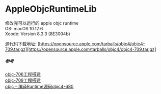 # AppleObjcRuntimeLib


修改完可以运行的 apple objc runtime    
OS: macOS 10.12.6   
Xcode: Version 8.3.3 (8E3004b)   
   

源代码下载地址: [https://opensource.apple.com/tarballs/objc4/objc4-709.tar.gz][https://opensource.apple.com/tarballs/objc4/objc4-709.tar.gz]   

##### 参考   

[objc-706工程搭建](http://www.iosugar.com/2017/02/11/objc-706-project-structures/)   
[objc-709工程搭建](http://www.iosugar.com/2017/05/05/objc-709-project-structures/)   
[objc - 编译Runtime源码objc4-680](http://blog.csdn.net/wotors/article/details/52489464)   

